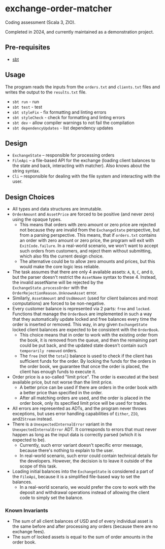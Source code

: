 # exchange-order-matcher

Coding assessment (Scala 3, ZIO).

Completed in 2024, and currently maintained as a demonstration project.

## Pre-requisites

- [sbt](https://www.scala-sbt.org/)

## Usage

The program reads the inputs from the `orders.txt` and `clients.txt` files and writes the output to the `results.txt` file.

- `sbt run` - run
- `sbt test` - test
- `sbt styleFix` - fix formatting and linting errors
- `sbt styleCheck` - check for formatting and linting errors
- `sbt dev` - allow compiler warnings to not fail the compilation
- `sbt dependencyUpdates` - list dependency updates

## Design

- `ExchangeState` – responsible for processing orders
- `FileApi` – a file-based API for the exchange
  (loading client balances to the state and back, interacting with matcher). Also knows about the string syntax.
- `Cli` – responsible for dealing with the file system and interacting with the user.

## Design Choices

- All types and data structures are immutable.
- `OrderAmount` and `AssetPrice` are forced to be positive (and never zero) using the opaque types.
  - This means that orders with zero amount or zero price are rejected not because they are invalid from the `ExchangeState` perspective, but from a parsing perspective. This means, that if `orders.txt` contains an order with zero amount or zero price, the program will exit with `ExitCode.failure`. In a real-world scenario, we won't want to accept such orders from customers, and reject them without submitting, which also fits the current design choice.
  - The alternative could be to allow zero amounts and prices, but this would make the core logic less reliable.
- The task assumes that there are only 4 available assets: `A`, `B`, `C`, and `D`, but the parser doesn't restrict the `AssetName` syntax to these 4. Instead, the invalid assetName will be rejected by the `ExchangeState.processOrder` with the `OrderRejectionReason.UnknownAsset` error.
- Similarly, `AssetAmount` and `UsdAmount` (used for client balances and most computations) are forced to be non-negative.
- Every customer balance is represented via 2 parts: `free` and `locked`. Functions that manage the `OrderBook` are implemented in such a way that they automatically update locked and free balances every time the order is inserted or removed. This way, in any given `ExchangeState` locked client balances are expected to be consistent with the `OrderBook`.
  - This choice means that in order to work with the existing order from the book, it is removed from the queue, and then the remaining part could be put back, and the updated state doesn't contain such `temporarily removed` orders.
  - The `free` (not the `total`) balance is used to check if the client has sufficient funds for the order. By locking the funds for the orders in the order book, we guarantee that once the order is placed, the client has enough funds to execute it.
- Order price is a so-called "limit price". The order is executed at the best available price, but not worse than the limit price.
  - A better price can be used if there are orders in the order book with a better price than specified in the order.
  - After all matching orders are used, and the order is placed in the order book, only its specified limit price will be used for trades.
- All errors are represented as ADTs, and the program never throws exceptions, but uses error handling capabilities of `Either`, `ZIO`, and`ZStream` instead.
- There is a `UnexpectedInternalError` variant in the `UnexpectedInternalError` ADT. It corresponds to errors that must never happen as long as the input data is correctly parsed (which it is expected to be).
  - Currently, such error variant doesn't specific error message, because there's nothing to explain to the user. 
  - In real-world scenario, such error could contain technical details for the developers. However, the decision is to leave it outside of the scope of this task.
- Loading initial balances into the `ExchangeState` is considered a part of the `FileApi`, because it is a simplified file-based way to set the balances.
  - In a real-world scenario, we would prefer the core to work with the deposit and withdrawal operations instead of allowing the client code to simply set the balance.

### Known Invariants

- The sum of all client balances of USD and of every individual asset is the same before and after processing any orders (because there are no exchange fees).
- The sum of locked assets is equal to the sum of order amounts in the order book.
